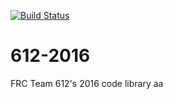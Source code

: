 [![Build Status](https://travis-ci.org/Chantilly612Code/612-2016.svg?branch=master)](https://travis-ci.org/Chantilly612Code/612-2016)
# 612-2016
FRC Team 612's 2016 code library
aa
